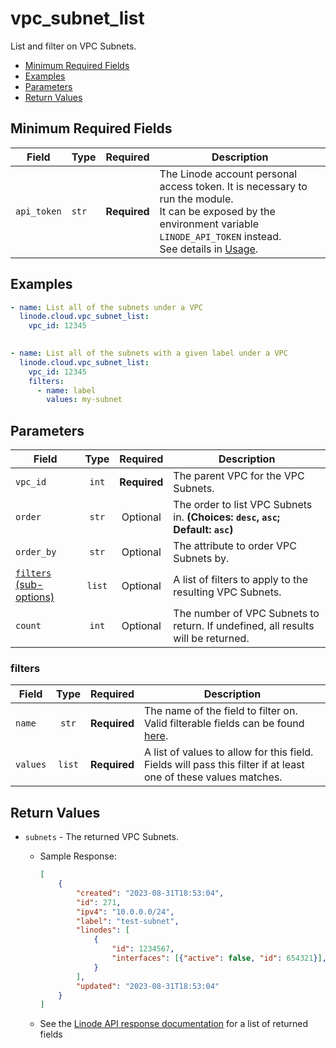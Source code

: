 # vpc_subnet_list

List and filter on VPC Subnets.

- [Minimum Required Fields](#minimum-required-fields)
- [Examples](#examples)
- [Parameters](#parameters)
- [Return Values](#return-values)

## Minimum Required Fields
| Field       | Type  | Required     | Description                                                                                                                                                                                                              |
|-------------|-------|--------------|--------------------------------------------------------------------------------------------------------------------------------------------------------------------------------------------------------------------------|
| `api_token` | `str` | **Required** | The Linode account personal access token. It is necessary to run the module. <br/>It can be exposed by the environment variable `LINODE_API_TOKEN` instead. <br/>See details in [Usage](https://github.com/linode/ansible_linode?tab=readme-ov-file#usage). |

## Examples

```yaml
- name: List all of the subnets under a VPC
  linode.cloud.vpc_subnet_list:
    vpc_id: 12345
  
```

```yaml
- name: List all of the subnets with a given label under a VPC
  linode.cloud.vpc_subnet_list:
    vpc_id: 12345
    filters:
      - name: label
        values: my-subnet
```


## Parameters

| Field     | Type | Required | Description                                                                  |
|-----------|------|----------|------------------------------------------------------------------------------|
| `vpc_id` | <center>`int`</center> | <center>**Required**</center> | The parent VPC for the VPC Subnets.   |
| `order` | <center>`str`</center> | <center>Optional</center> | The order to list VPC Subnets in.  **(Choices: `desc`, `asc`; Default: `asc`)** |
| `order_by` | <center>`str`</center> | <center>Optional</center> | The attribute to order VPC Subnets by.   |
| [`filters` (sub-options)](#filters) | <center>`list`</center> | <center>Optional</center> | A list of filters to apply to the resulting VPC Subnets.   |
| `count` | <center>`int`</center> | <center>Optional</center> | The number of VPC Subnets to return. If undefined, all results will be returned.   |

### filters

| Field     | Type | Required | Description                                                                  |
|-----------|------|----------|------------------------------------------------------------------------------|
| `name` | <center>`str`</center> | <center>**Required**</center> | The name of the field to filter on. Valid filterable fields can be found [here](https://techdocs.akamai.com/linode-api/reference/get-vpc-subnets).   |
| `values` | <center>`list`</center> | <center>**Required**</center> | A list of values to allow for this field. Fields will pass this filter if at least one of these values matches.   |

## Return Values

- `subnets` - The returned VPC Subnets.

    - Sample Response:
        ```json
        [
            {
                "created": "2023-08-31T18:53:04",
                "id": 271,
                "ipv4": "10.0.0.0/24",
                "label": "test-subnet",
                "linodes": [
                    {
                        "id": 1234567,
                        "interfaces": [{"active": false, "id": 654321}],
                    }
                ],
                "updated": "2023-08-31T18:53:04"
            }
        ]
        ```
    - See the [Linode API response documentation](https://techdocs.akamai.com/linode-api/reference/get-vpc-subnets) for a list of returned fields


